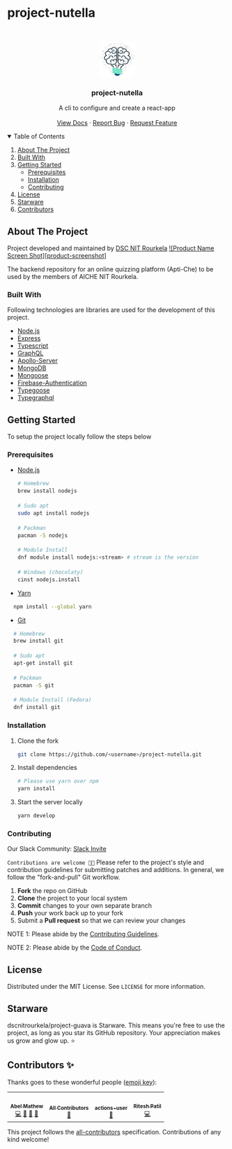 # project-nutella

<br />
<p align="center">
  <a href="https://github.com/dscnitrourkela/project-nutella">
    <img src="images/logo.png" alt="Logo" width="80" height="80">
  </a>

  <h3 align="center">project-nutella</h3>

  <p align="center">
    A cli to configure and create a react-app
    <br />
    <br />
    <a href="https://github.com/dscnitrourkela/project-nutella">View Docs</a>
    ·
    <a href="https://github.com/dscnitrourkela/project-nutella/issues">Report Bug</a>
    ·
    <a href="https://github.com/dscnitrourkela/project-nutella/issues">Request Feature</a>
  </p>
</p>

<!-- TABLE OF CONTENTS -->
<details open="open">
  <summary>Table of Contents</summary>
  <ol>
    <li>
      <a href="#about-the-project">About The Project</a>
      <ul>
      </ul>
        <li><a href="#built-with">Built With</a></li>
        <!-- <li><a href="#configuration">Configuration</a></li> -->
    </li>
    <li>
      <a href="#getting-started">Getting Started</a>
      <ul>
        <li><a href="#prerequisites">Prerequisites</a></li>
        <li><a href="#installation">Installation</a></li>
        <li><a href="#contributing">Contributing</a></li>
      </ul>
    </li>
    <li><a href="#license">License</a></li>
    <li><a href="#starware">Starware</a></li>
    <li><a href="#contributors">Contributors</a></li>
  </ol>
</details>

## About The Project

Project developed and maintained by <a href="https://dscnitrourkela.org">DSC NIT
Rourkela</a>
[![Product Name Screen Shot][product-screenshot]](https://github.com/dscnitrourkela/project-nutella/images/cover.png)

The backend repository for an online quizzing platform (Apti-Che) to be used by
the members of AICHE NIT Rourkela.

### Built With

Following technologies are libraries are used for the development of this
project.

- [Node.js](https://nodejs.org/en/)
- [Express](https://expressjs.com/)
- [Typescript](https://www.typescriptlang.org/)
- [GraphQL](https://graphql.org/)
- [Apollo-Server](https://www.apollographql.com/docs/apollo-server/)
- [MongoDB](https://www.mongodb.com/)
- [Mongoose](https://mongoosejs.com/)
- [Firebase-Authentication](https://firebase.google.com/docs/auth)
- [Typegoose](https://typegoose.github.io/typegoose/)
- [Typegraphql](https://typegraphql.com/)

## Getting Started

To setup the project locally follow the steps below

### Prerequisites

- [Node.js](https://nodejs.org/en/download/)

  ```sh
  # Homebrew
  brew install nodejs

  # Sudo apt
  sudo apt install nodejs

  # Packman
  pacman -S nodejs

  # Module Install
  dnf module install nodejs:<stream> # stream is the version

  # Windows (chocolaty)
  cinst nodejs.install

  ```

- [Yarn](https://classic.yarnpkg.com/en/docs/install/)

```sh
  npm install --global yarn
```

- [Git](https://git-scm.com/downloads)

```sh
  # Homebrew
  brew install git

  # Sudo apt
  apt-get install git

  # Packman
  pacman -S git

  # Module Install (Fedora)
  dnf install git

```

### Installation

1. Clone the fork
   ```sh
   git clone https://github.com/<username>/project-nutella.git
   ```
2. Install dependencies
   ```sh
   # Please use yarn over npm
   yarn install
   ```
3. Start the server locally
   ```sh
   yarn develop
   ```

### Contributing

Our Slack Community: [Slack Invite](http://bit.ly/NITRDevs) <br>

`Contributions are welcome 🎉🎉` Please refer to the project's style and
contribution guidelines for submitting patches and additions. In general, we
follow the "fork-and-pull" Git workflow.

1.  **Fork** the repo on GitHub
2.  **Clone** the project to your local system
3.  **Commit** changes to your own separate branch
4.  **Push** your work back up to your fork
5.  Submit a **Pull request** so that we can review your changes

NOTE 1: Please abide by the
[Contributing Guidelines](https://github.com/dscnitrourkela/project-guava-web/blob/master/CONTRIBUTING.md).

NOTE 2: Please abide by the
[Code of Conduct](https://github.com/dscnitrourkela/project-guava-web/blob/master/CODE_OF_CONDUCT.md).

## License

Distributed under the MIT License. See `LICENSE` for more information.

## Starware

dscnitrourkela/project-guava is Starware. This means you're free to use the
project, as long as you star its GitHub repository. Your appreciation makes us
grow and glow up. ⭐

## Contributors ✨

Thanks goes to these wonderful people
([emoji key](https://allcontributors.org/docs/en/emoji-key)):

<!-- ALL-CONTRIBUTORS-LIST:START - Do not remove or modify this section -->
<!-- prettier-ignore-start -->
<!-- markdownlint-disable -->
<table>
  <tr>
    <td align="center"><a href="https://github.com/DesignrKnight"><img src="https://avatars0.githubusercontent.com/u/27865704?v=4" width="100px;" alt=""/><br /><sub><b>Abel Mathew</b></sub></a><br /><a href="https://github.com/dscnitrourkela/project-guava/commits?author=DesignrKnight" title="Code">💻</a> <a href="#ideas-DesignrKnight" title="Ideas, Planning, & Feedback">🤔</a> <a href="#maintenance-DesignrKnight" title="Maintenance">🚧</a> <a href="#ideas-DesignrKnight" title="Ideas, Planning, & Feedback">🤔</a></td>
    <td align="center"><a href="https://allcontributors.org"><img src="https://avatars1.githubusercontent.com/u/46410174?v=4" width="100px;" alt=""/><br /><sub><b>All Contributors</b></sub></a><br /><a href="#tool-all-contributors" title="Tools">🔧</a></td>
    <td align="center"><a href="https://github.com/actions"><img src="https://avatars1.githubusercontent.com/u/65916846?v=4" width="100px;" alt=""/><br /><sub><b>actions-user</b></sub></a><br /><a href="#tool-actions-user" title="Tools">🔧</a></td>
    <td align="center"><a href="https://github.com/riteshsp2000"><img src="https://avatars3.githubusercontent.com/u/56112399?v=4" width="100px;" alt=""/><br /><sub><b>Ritesh Patil</b></sub></a><br /><a href="https://github.com/dscnitrourkela/project-guava/commits?author=riteshsp2000" title="Code">💻</a></td>
  </tr>
</table>

<!-- markdownlint-enable -->
<!-- prettier-ignore-end -->

<!-- ALL-CONTRIBUTORS-LIST:END -->

This project follows the
[all-contributors](https://github.com/all-contributors/all-contributors)
specification. Contributions of any kind welcome!
